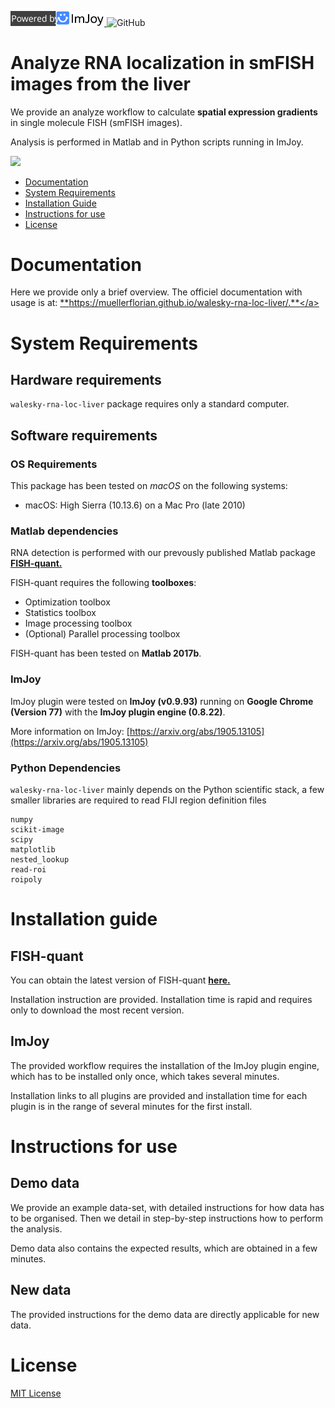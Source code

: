 <a href="https://imjoy.io" target="_blank" ><img src="https://raw.githubusercontent.com/muellerflorian/walesky-rna-loc-liver/master/docs/img/imjoy-logo-powered.svg?sanitize=true" width="150"></img>
</a>
![GitHub](https://img.shields.io/github/license/muellerflorian/walesky-rna-loc-liver)

# Analyze RNA localization in smFISH images from the liver
We provide an analyze workflow to calculate **spatial expression gradients**
in single molecule FISH (smFISH images).

Analysis is performed in Matlab and in Python scripts running in ImJoy.

<img src="https://muellerflorian.github.io/walesky-rna-loc-liver/img/exprdensity.png" width="600px"></img>

- [Documentation](#documentation)
- [System Requirements](#system-requirements)
- [Installation Guide](#installation-guide)
- [Instructions for use](#instructions-for-use)
- [License](#license)

# Documentation
Here we provide only a brief overview. The officiel documentation with usage is at: 
<a href="https://muellerflorian.github.io/walesky-rna-loc-liver/" target="_blank">**https://muellerflorian.github.io/walesky-rna-loc-liver/.**</a>

# System Requirements
## Hardware requirements
`walesky-rna-loc-liver` package requires only a standard computer.

## Software requirements

### OS Requirements
This package has been tested on *macOS* on the following systems:
+ macOS: High Sierra (10.13.6) on a Mac Pro (late 2010)

### Matlab dependencies
RNA detection is performed with our prevously published Matlab package 
<a href="https://bitbucket.org/muellerflorian/fish_quant" target="_blank">**FISH-quant.**</a>

FISH-quant requires the following **toolboxes**:
* Optimization toolbox
* Statistics toolbox
* Image processing toolbox
* (Optional) Parallel processing toolbox

FISH-quant has been tested on **Matlab 2017b**.

### ImJoy
ImJoy plugin were tested on **ImJoy (v0.9.93)** running on **Google Chrome (Version 77)** with the **ImJoy plugin engine (0.8.22)**.

More information on ImJoy: [https://arxiv.org/abs/1905.13105](https://arxiv.org/abs/1905.13105)

### Python Dependencies
`walesky-rna-loc-liver` mainly depends on the Python scientific stack, a few smaller libraries 
are required to read FIJI region definition files

```
numpy
scikit-image
scipy
matplotlib
nested_lookup
read-roi
roipoly
```

# Installation guide

## FISH-quant
You can obtain the latest version of FISH-quant
<a href="https://bitbucket.org/muellerflorian/fish_quant" target="_blank">**here.**</a>

Installation instruction are provided. Installation time is rapid and requires only
to download the most recent version.

## ImJoy
The provided workflow requires the installation of the ImJoy plugin engine, which
has to be installed only once, which takes several minutes.

Installation links to all plugins are provided and installation time for each plugin
is in the range of several minutes for the first install.

# Instructions for use

## Demo data
We provide an example data-set, with detailed instructions for how
data has to be organised. Then we detail in step-by-step instructions how to
perform the analysis.

Demo data also contains the expected results, which are obtained
in a few minutes.

## New data
The provided instructions for the demo data are directly applicable for new data.

# License
[MIT License](https://github.com/muellerflorian/walesky-rna-loc-liver/blob/master/LICENSE)
